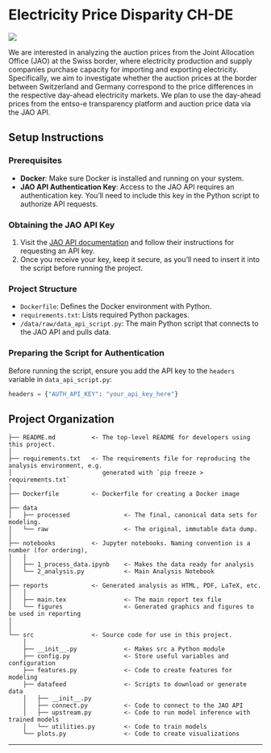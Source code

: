 # Electricity Price Disparity CH-DE

<a target="_blank" href="https://cookiecutter-data-science.drivendata.org/">
    <img src="https://img.shields.io/badge/CCDS-Project%20template-328F97?logo=cookiecutter" />
</a>

We are interested in analyzing the auction prices from the Joint Allocation Office (JAO) at the Swiss border, where electricity production and supply companies purchase capacity for importing and exporting electricity. Specifically, we aim to investigate whether the auction prices at the border between Switzerland and Germany correspond to the price differences in the respective day-ahead electricity markets. We plan to use the day-ahead prices from the entso-e transparency platform and auction price data via the JAO API.

## Setup Instructions

### Prerequisites

- **Docker**: Make sure Docker is installed and running on your system.
- **JAO API Authentication Key**: Access to the JAO API requires an authentication key. You’ll need to include this key in the Python script to authorize API requests.

### Obtaining the JAO API Key

1. Visit the [JAO API documentation](https://www.jao.eu/) and follow their instructions for requesting an API key.
2. Once you receive your key, keep it secure, as you’ll need to insert it into the script before running the project.

### Project Structure

- `Dockerfile`: Defines the Docker environment with Python.
- `requirements.txt`: Lists required Python packages.
- `/data/raw/data_api_script.py`: The main Python script that connects to the JAO API and pulls data.

### Preparing the Script for Authentication

Before running the script, ensure you add the API key to the `headers` variable in `data_api_script.py`:

```python
headers = {"AUTH_API_KEY": "your_api_key_here"}
```

## Project Organization

```
├── README.md          <- The top-level README for developers using this project.
│
├── requirements.txt   <- The requirements file for reproducing the analysis environment, e.g.
│                         generated with `pip freeze > requirements.txt`
│
├── Dockerfile         <- Dockerfile for creating a Docker image
│
├── data
│   ├── processed               <- The final, canonical data sets for modeling.
│   └── raw                     <- The original, immutable data dump.
│
├── notebooks          <- Jupyter notebooks. Naming convention is a number (for ordering),
│   │
│   ├── 1_process_data.ipynb    <- Makes the data ready for analysis
│   └── 2_analysis.py           <- Main Analysis Notebook
│
├── reports            <- Generated analysis as HTML, PDF, LaTeX, etc.
│   │
│   ├── main.tex                <- The main report tex file
│   └── figures                 <- Generated graphics and figures to be used in reporting
│
│
└── src                <- Source code for use in this project.
    │
    ├── __init__.py             <- Makes src a Python module
    ├── config.py               <- Store useful variables and configuration
    ├── features.py             <- Code to create features for modeling
    ├── datafeed                <- Scripts to download or generate data
    │   ├── __init__.py 
    │   ├── connect.py          <- Code to connect to the JAO API
    │   ├── upstream.py         <- Code to run model inference with trained models          
    │   └── utilities.py        <- Code to train models
    └── plots.py                <- Code to create visualizations
```

--------

